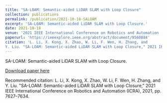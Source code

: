 ```yaml
---
title: "SA-LOAM: Semantic-aided LiDAR SLAM with Loop Closure"
collection: publications
permalink: /publication/2021-10-18-SALOAM
excerpt: 'SA-LOAM: Semantic-aided LiDAR SLAM with Loop Closure.'
date: 2021-10-18
venue: '2021 IEEE International Conference on Robotics and Automation (ICRA)'
paperurl: 'https://ieeexplore.ieee.org/abstract/document/9560884'
citation: 'L. Li, X. Kong, X. Zhao, W. Li, F. Wen, H. Zhang, and
Y. Liu. "SA-LOAM: Semantic-aided LiDAR SLAM with Loop Closure," 2021 IEEE International Conference on Robotics and Automation (ICRA), 2021, pp. 7627–7634.'
---
```

SA-LOAM: Semantic-aided LiDAR SLAM with Loop Closure.

[Download paper here](https://ieeexplore.ieee.org/abstract/document/9560884)

Recommended citation: L. Li, X. Kong, X. Zhao, W. Li, F. Wen, H. Zhang, and
Y. Liu. "SA-LOAM: Semantic-aided LiDAR SLAM with Loop Closure," 2021 IEEE International Conference on Robotics and Automation (ICRA), 2021, pp. 7627–7634.